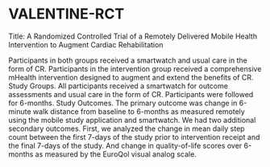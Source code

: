 # VALENTINE-RCT
Title: A Randomized Controlled Trial of a Remotely Delivered Mobile Health Intervention to Augment Cardiac Rehabilitation

Participants in both groups received a smartwatch and usual care in the form of CR. Participants in the intervention group received a comprehensive mHealth intervention designed to augment and extend the benefits of CR.
Study Groups. All participants received a smartwatch for outcome assessments and usual care in the form of CR. Participants were followed for 6-months. 
Study Outcomes. The primary outcome was change in 6-minute walk distance from baseline to 6-months as measured remotely using the mobile study application and smartwatch. We had two additional secondary outcomes. First, we analyzed the change in mean daily step count between the first 7-days of the study prior to intervention receipt and the final 7-days of the study. And change in quality-of-life scores over 6-months as measured by the EuroQol visual analog scale. 
